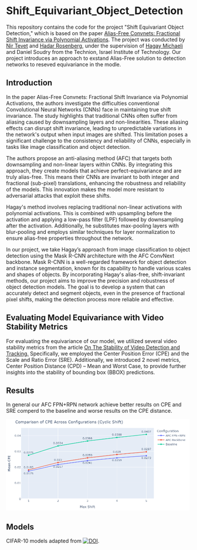 # Shift_Equivariant_Object_Detection
This repository contains the code for the project "Shift Equivariant Object Detection," which is based on the paper [Alias-Free Convnets: Fractional Shift Invariance via Polynomial Activations](https://arxiv.org/pdf/2303.08085dl.acm.org/doi/pdf/10.1145/3591301). The project was conducted by [Nir Tevet]([https://github.com/TamarSdeChen](https://github.com/nirtevet)) and [Hadar Rosenberg](https://github.com/HadarRosenberg), under the supervision of [Hagay Michaeli](https://github.com/hmichaeli) and Daniel Soudry from the Technion, Israel Institute of Technology.
Our project introduces an approach to exstand Alias-Free solution to detection networks to reseved equivariance in the modle.

## Introduction
In the paper Alias-Free Convnets: Fractional Shift Invariance via Polynomial Activations, the authors investigate the difficulties conventional Convolutional Neural Networks (CNNs) face in maintaining true shift invariance. The study highlights that traditional CNNs often suffer from aliasing caused by downsampling layers and non-linearities. These aliasing effects can disrupt shift invariance, leading to unpredictable variations in the network's output when input images are shifted. This limitation poses a significant challenge to the consistency and reliability of CNNs, especially in tasks like image classification and object detection.

The authors propose an anti-aliasing method (AFC) that targets both downsampling and non-linear layers within CNNs. By integrating this approach, they create models that achieve perfect-equivariance and are truly alias-free. This means their CNNs are invariant to both integer and fractional (sub-pixel) translations, enhancing the robustness and reliability of the models. This innovation makes the model more resistant to adversarial attacks that exploit these shifts.

Hagay's method involves replacing traditional non-linear activations with polynomial activations. This is combined with upsampling before the activation and applying a low-pass filter (LPF) followed by downsampling after the activation. Additionally, he substitutes max-pooling layers with blur-pooling and employs similar techniques for layer normalization to ensure alias-free properties throughout the network.

In our project, we take Hagay’s approach from image classification to object detection using the Mask R-CNN architecture with the AFC ConvNext backbone. Mask R-CNN is a well-regarded framework for object detection and instance segmentation, known for its capability to handle various scales and shapes of objects. By incorporating Hagay's alias-free, shift-invariant methods, our project aims to improve the precision and robustness of object detection models. The goal is to develop a system that can accurately detect and segment objects, even in the presence of fractional pixel shifts, making the detection process more reliable and effective.

## Evaluating Model Equivariance with Video Stability Metrics

For evaluating the equivariance of our model, we utilized several video stability metrics from the article [On The Stability of Video Detection and Tracking.](https://arxiv.org/pdf/1611.06467) Specifically, we employed the Center Position Error (CPE) and the Scale and Ratio Error (SRE). Additionally, we introduced 2 novel metrics, Center Position Distance (CPD) – Mean and Worst Case, to provide further insights into the stability of bounding box (BBOX) predictions.

## Results
In general our AFC FPN+RPN network achieve better results on CPE and SRE comperd to the baseline and worse results on the CPE distance.

<img src="CPEcyclic.png" width="500"/>

## Models
CIFAR-10 models adapted from [![DOI](https://zenodo.org/badge/doi/10.5281/zenodo.4431043.svg)](http://dx.doi.org/10.5281/zenodo.4431043). 

